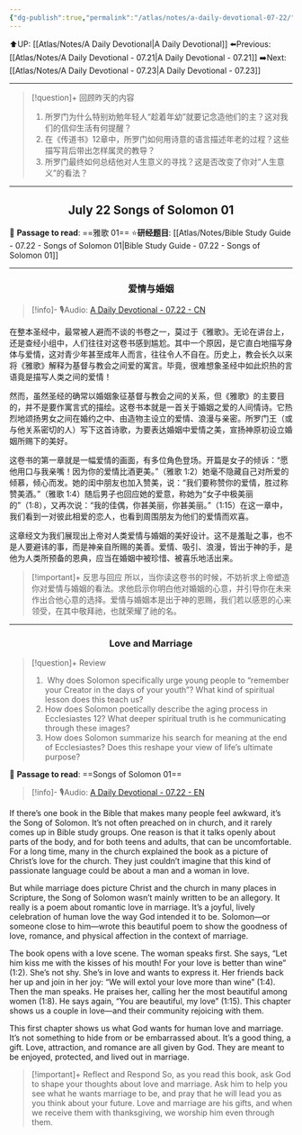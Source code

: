 ```yaml
---
{"dg-publish":true,"permalink":"/atlas/notes/a-daily-devotional-07-22/"}
---
```


 ⬆️UP: [[Atlas/Notes/A Daily Devotional\|A Daily Devotional]]
⬅️Previous: [[Atlas/Notes/A Daily Devotional - 07.21\|A Daily Devotional - 07.21]]
➡️Next: [[Atlas/Notes/A Daily Devotional - 07.23\|A Daily Devotional - 07.23]]

---

> [!question]+ 回顾昨天的内容
> 1.  ⁠所罗门为什么特别劝勉年轻人“趁着年幼”就要记念造他们的主？这对我们的信仰生活有何提醒？
> 2. 在《传道书》12章中，所罗门如何用诗意的语言描述年老的过程？这些描写背后带出怎样属灵的教导？
> 3. 所罗门最终如何总结他对人生意义的寻找？这是否改变了你对“人生意义”的看法？

---
## <center>July 22 Songs of Solomon 01</center>

📖 **Passage to read**: ==雅歌 01==
⭐**研经题目**: [[Atlas/Notes/Bible Study Guide - 07.22 - Songs of Solomon 01\|Bible Study Guide - 07.22 - Songs of Solomon 01]]

---
### <center>爱情与婚姻</center>

> [!info]- 🎙️Audio: [A Daily Devotional - 07.22 - CN]()


在整本圣经中，最常被人避而不谈的书卷之一，莫过于《雅歌》。无论在讲台上，还是查经小组中，人们往往对这卷书感到尴尬。其中一个原因，是它直白地描写身体与爱情，这对青少年甚至成年人而言，往往令人不自在。历史上，教会长久以来将《雅歌》解释为基督与教会之间爱的寓言。毕竟，很难想象圣经中如此炽热的言语竟是描写人类之间的爱情！

然而，虽然圣经的确常以婚姻象征基督与教会之间的关系，但《雅歌》的主要目的，并不是要作寓言式的描绘。这卷书本就是一首关于婚姻之爱的人间情诗。它热烈地颂扬男女之间在婚约之中、由造物主设立的爱情、浪漫与亲密。所罗门王（或与他关系密切的人）写下这首诗歌，为要表达婚姻中爱情之美，宣扬神原初设立婚姻所赐下的美好。

这卷书的第一章就是一幅爱情的画面，有多位角色登场。开篇是女子的倾诉：“愿他用口与我亲嘴！因为你的爱情比酒更美。”（雅歌 1:2）她毫不隐藏自己对所爱的倾慕，倾心而发。她的闺中朋友也加入赞美，说：“我们要称赞你的爱情，胜过称赞美酒。”（雅歌 1:4）随后男子也回应她的爱意，称她为“女子中极美丽的”（1:8），又再次说：“我的佳偶，你甚美丽，你甚美丽。”（1:15）在这一章中，我们看到一对彼此相爱的恋人，也看到周围朋友为他们的爱情而欢喜。

这章经文为我们展现出上帝对人类爱情与婚姻的美好设计。这不是羞耻之事，也不是人要避讳的事，而是神亲自所赐的美善。爱情、吸引、浪漫，皆出于神的手，是他为人类所预备的恩典，应当在婚姻中被珍惜、被喜乐地活出来。

> [!important]+ 反思与回应
所以，当你读这卷书的时候，不妨祈求上帝塑造你对爱情与婚姻的看法。求他启示你明白他对婚姻的心意，并引导你在未来作出合他心意的选择。爱情与婚姻本是出于神的恩赐，我们若以感恩的心来领受，在其中敬拜祂，也就荣耀了祂的名。


---
### <center>Love and Marriage</center>

> [!question]+ Review
> 1. ⁠ ⁠Why does Solomon specifically urge young people to “remember your Creator in the days of your youth”? What kind of spiritual lesson does this teach us?
> 2. How does Solomon poetically describe the aging process in Ecclesiastes 12? What deeper spiritual truth is he communicating through these images?
> 3. How does Solomon summarize his search for meaning at the end of Ecclesiastes? Does this reshape your view of life’s ultimate purpose?

📖 **Passage to read**: ==Songs of Solomon 01==

> [!info]- 🎙️Audio: [A Daily Devotional - 07.22 - EN]()  


If there’s one book in the Bible that makes many people feel awkward, it’s the Song of Solomon. It’s not often preached on in church, and it rarely comes up in Bible study groups. One reason is that it talks openly about parts of the body, and for both teens and adults, that can be uncomfortable. For a long time, many in the church explained the book as a picture of Christ’s love for the church. They just couldn’t imagine that this kind of passionate language could be about a man and a woman in love.

But while marriage does picture Christ and the church in many places in Scripture, the Song of Solomon wasn’t mainly written to be an allegory. It really is a poem about romantic love in marriage. It’s a joyful, lively celebration of human love the way God intended it to be. Solomon—or someone close to him—wrote this beautiful poem to show the goodness of love, romance, and physical affection in the context of marriage.

The book opens with a love scene. The woman speaks first. She says, “Let him kiss me with the kisses of his mouth! For your love is better than wine” (1:2). She’s not shy. She’s in love and wants to express it. Her friends back her up and join in her joy: “We will extol your love more than wine” (1:4). Then the man speaks. He praises her, calling her the most beautiful among women (1:8). He says again, “You are beautiful, my love” (1:15). This chapter shows us a couple in love—and their community rejoicing with them.

This first chapter shows us what God wants for human love and marriage. It’s not something to hide from or be embarrassed about. It’s a good thing, a gift. Love, attraction, and romance are all given by God. They are meant to be enjoyed, protected, and lived out in marriage.

> [!important]+ Reflect and Respond
So, as you read this book, ask God to shape your thoughts about love and marriage. Ask him to help you see what he wants marriage to be, and pray that he will lead you as you think about your future. Love and marriage are his gifts, and when we receive them with thanksgiving, we worship him even through them.







